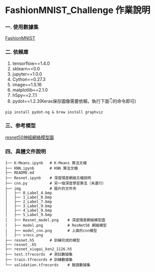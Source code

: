 # FashionMNIST_Challenge 作業說明
### 一. 使用數據集 
[FashionMNIST](https://github.com/zalandoresearch/fashion-mnist)
### 二. 依賴庫
1. tensorflow==1.4.0
2. sklearn==0.0
3. jupyter==1.0.0
4. Cython==0.27.3
5. image==1.5.16
6. matplotlib==2.1.0
7. h5py==2.7.1
8. pydot==1.2.3(Keras保存圖像需要依賴，執行下面👇的命令即可)

```pip install pydot-ng & brew install graphviz```


### 三、参考模型
<a href="http://ethereon.github.io/netscope/#/gist/db945b393d40bfa26006" target="_blank">resnet50神經網絡模型圖</a>

### 四、具體文件說明

```
├── K-Means.ipynb   # K-Means 算法文檔
├── KNN.ipynb       # KNN 算法文檔
├── README.md
├── Resnet.ipynb    # 深度殘差網絡文檔說明
├── cnn.py          # 另一個深度學習算法（未運行）
├── img             # 圖片的文件夾
│   ├── 0_Label_4.bmp
│   ├── 1_Label_0.bmp
│   ├── 2_Label_7.bmp
│   ├── 3_Label_9.bmp
│   ├── 4_Label_9.bmp
│   ├── 5_Label_9.bmp
│   ├── Resnet_model.png    # 深度殘差網絡模型圖
│   ├── model.png           # ResNet50 網絡模型
│   ├── model_cnn.png       # 上面的cnn模型
│   ├── srecc.png
├── resnet.h5       # 訓練完成的模型
├── resnet_.h5
├── resnet_xiugai_ken2_1126.h5
├── test.tfrecords  # 測試數據集
├── train.tfrecords # 訓練數據集
└── validation.tfrecords    # 驗證數據集
```
